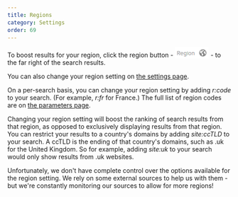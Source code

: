 ```yaml
---
title: Regions
category: Settings
order: 69
---
```

<p>To boost results for your region, click the region button - <img src="../../images/c87b8ae4409fa8ddfd500a047b8f9c14.png" style="vertical-align: bottom"> - to the far right of the search results.</p>

<p>You can also change your region setting on <a href="https://duckduckgo.com/settings">the settings page</a>.</p>

<p>On a per-search basis, you can change your region setting by adding <em>r:code</em> to your search. (For example, <em>r:fr</em> for France.) The full list of region codes are on <a href="https://duckduckgo.com/params">the parameters page</a>.</p>

<p>Changing your region setting will boost the ranking of search results from that region, as opposed to exclusively displaying results from that region. You can restrict your results to a country's domains by adding <em>site:ccTLD</em> to your search. A ccTLD is the ending of that country's domains, such as .uk for the United Kingdom. So for example, adding <em>site:uk</em> to your search would only show results from .uk websites.</p>

<p>Unfortunately, we don't have complete control over the options available for the region setting. We rely on some external sources to help us with them - but we're constantly monitoring our sources to allow for more regions!</p>